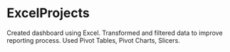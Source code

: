 # ExcelProjects

Created dashboard using Excel.
Transformed and filtered data to improve reporting process. 
Used Pivot Tables, Pivot Charts, Slicers.


